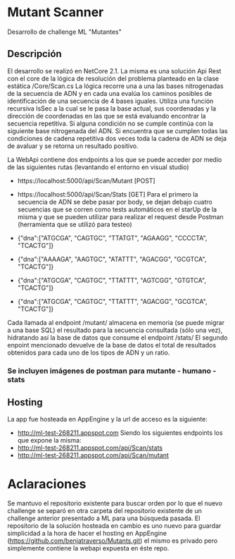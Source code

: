 # Mutant Scanner

Desarrollo de challenge ML "Mutantes"

## Descripción

El desarrollo se realizó en NetCore 2.1. La misma es una solución Api Rest con el core de la lógica de resolución del problema planteado en la clase estática /Core/Scan.cs
La lógica recorre una a una las bases nitrogenadas de la secuencia de ADN y en cada una evalúa los caminos posibles de identificación de una secuencia de 4 bases iguales.
Utiliza una función recursiva IsSec a la cual se le pasa la base actual, sus coordenadas y la dirección de coordenadas en las que se está evaluando encontrar la secuencia repetitiva.
Si alguna condición no se cumple continúa con la siguiente base nitrogenada del ADN.
Si encuentra que se cumplen todas las condiciones de cadena repetitiva dos veces toda la cadena de ADN se deja de avaluar y se retorna un resultado positivo.

La WebApi contiene dos endpoints a los que se puede acceder por medio de las siguientes rutas (levantando el entorno en visual studio)
* https://localhost:5000/api/Scan/Mutant [POST]
* https://localhost:5000/api/Scan/Stats [GET]
Para el primero la secuencia de ADN se debe pasar por body, se dejan debajo cuatro secuencias que se corren como tests automáticos en el starUp de la misma y que se pueden utilizar para realizar el request desde Postman (herramienta que se utilizó para testeo)
* {"dna":["ATGCGA", "CAGTGC", "TTATGT", "AGAAGG", "CCCCTA", "TCACTG"]}

* {"dna":["AAAAGA", "AAGTGC", "ATATTT", "AGACGG", "GCGTCA", "TCACTG"]}
* {"dna":["ATGCGA", "CAGTGC", "TTATTT", "AGTCGG", "GTGTCA", "TCACTG"]}
* {"dna":["ATGCGA", "CAGTGC", "TTATTT", "AGACGG", "GCGTCA", "TCACTG"]}

Cada llamada al endpoint /mutant/ almacena en memoria (se puede migrar a una base SQL) el resultado para la secuencia consultada (sólo una vez), hidratando así la base de datos que consume el endpoint /stats/
El segundo enpoint mencionado devuelve de la base de datos el total de resultados obtenidos para cada uno de los tipos de ADN y un ratio.
### Se incluyen imágenes de postman para mutante - humano - stats

## Hosting
La app fue hosteada en AppEngine y la url de acceso es la siguiente:
* http://ml-test-268211.appspot.com
Siendo los siguientes endpoints los que expone la misma:
* http://ml-test-268211.appspot.com/api/Scan/stats
* http://ml-test-268211.appspot.com/api/Scan/mutant

# Aclaraciones
Se mantuvo el repositorio existente para buscar orden por lo que el nuevo challenge se separó en otra carpeta del repositorio existente de un challenge anterior presentado a ML para una búsqueda pasada.
El repositorio de la solución hosteada en cambio es uno nuevo para guardar simplicidad a la hora de hacer el hosting en AppEngine (https://github.com/benjatraverso/Mutants.git) el mismo es privado pero simplemente contiene la webapi expuesta en éste repo.

